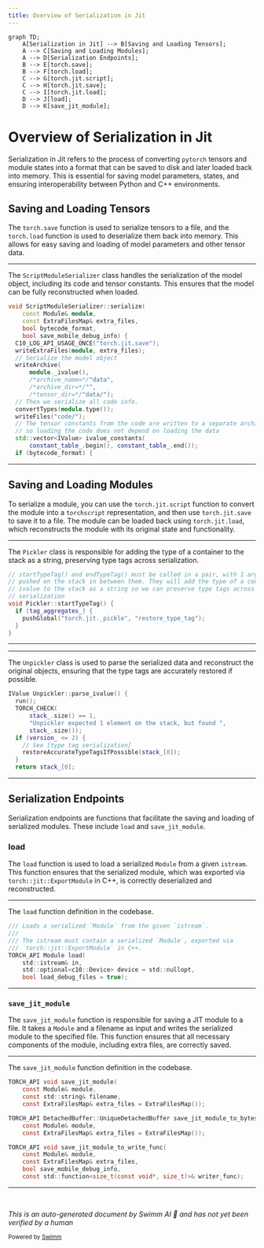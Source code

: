 ```yaml
---
title: Overview of Serialization in Jit
---
```

```mermaid
graph TD;
    A[Serialization in Jit] --> B[Saving and Loading Tensors];
    A --> C[Saving and Loading Modules];
    A --> D[Serialization Endpoints];
    B --> E[torch.save];
    B --> F[torch.load];
    C --> G[torch.jit.script];
    C --> H[torch.jit.save];
    C --> I[torch.jit.load];
    D --> J[load];
    D --> K[save_jit_module];
```

# Overview of Serialization in Jit

Serialization in Jit refers to the process of converting <SwmToken path="tools/nightly.py" pos="306:1:1" line-data="    pytorch, platform = &quot;&quot;, &quot;&quot;">`pytorch`</SwmToken> tensors and module states into a format that can be saved to disk and later loaded back into memory. This is essential for saving model parameters, states, and ensuring interoperability between Python and C++ environments.

## Saving and Loading Tensors

The <SwmToken path="torch/csrc/jit/serialization/pickler.cpp" pos="426:22:24" line-data="  // The format here is the same one used by `torch.save()`. The code for the">`torch.save`</SwmToken> function is used to serialize tensors to a file, and the <SwmToken path="torch/csrc/jit/serialization/unpickler.cpp" pos="34:6:8" line-data="// not for torch.load/torch.save). Otherwise we do not know the types">`torch.load`</SwmToken> function is used to deserialize them back into memory. This allows for easy saving and loading of model parameters and other tensor data.

<SwmSnippet path="/torch/csrc/jit/serialization/export_module.cpp" line="448">

---

The <SwmToken path="torch/csrc/jit/serialization/export_module.cpp" pos="448:2:2" line-data="void ScriptModuleSerializer::serialize(">`ScriptModuleSerializer`</SwmToken> class handles the serialization of the model object, including its code and tensor constants. This ensures that the model can be fully reconstructed when loaded.

```c++
void ScriptModuleSerializer::serialize(
    const Module& module,
    const ExtraFilesMap& extra_files,
    bool bytecode_format,
    bool save_mobile_debug_info) {
  C10_LOG_API_USAGE_ONCE("torch.jit.save");
  writeExtraFiles(module, extra_files);
  // Serialize the model object
  writeArchive(
      module._ivalue(),
      /*archive_name=*/"data",
      /*archive_dir=*/"",
      /*tensor_dir=*/"data/");
  // Then we serialize all code info.
  convertTypes(module.type());
  writeFiles("code/");
  // The tensor constants from the code are written to a separate archive
  // so loading the code does not depend on loading the data
  std::vector<IValue> ivalue_constants(
      constant_table_.begin(), constant_table_.end());
  if (bytecode_format) {
```

---

</SwmSnippet>

## Saving and Loading Modules

To serialize a module, you can use the `torch.jit.script` function to convert the module into a <SwmToken path="torch/_dynamo/backends/debugging.py" pos="86:2:2" line-data="def torchscript(gm, fake_tensor_inputs):">`torchscript`</SwmToken> representation, and then use <SwmToken path="torch/csrc/jit/serialization/export_module.cpp" pos="453:4:8" line-data="  C10_LOG_API_USAGE_ONCE(&quot;torch.jit.save&quot;);">`torch.jit.save`</SwmToken> to save it to a file. The module can be loaded back using `torch.jit.load`, which reconstructs the module with its original state and functionality.

<SwmSnippet path="/torch/csrc/jit/serialization/pickler.cpp" line="596">

---

The <SwmToken path="torch/csrc/jit/serialization/pickler.cpp" pos="600:2:2" line-data="void Pickler::startTypeTag() {">`Pickler`</SwmToken> class is responsible for adding the type of a container to the stack as a string, preserving type tags across serialization.

```c++
// startTypeTag() and endTypeTag() must be called in a pair, with 1 argument
// pushed on the stack in between them. They will add the type of a container
// ivalue to the stack as a string so we can preserve type tags across
// serialization
void Pickler::startTypeTag() {
  if (tag_aggregates_) {
    pushGlobal("torch.jit._pickle", "restore_type_tag");
  }
}
```

---

</SwmSnippet>

<SwmSnippet path="/torch/csrc/jit/serialization/unpickler.cpp" line="206">

---

The <SwmToken path="torch/csrc/jit/serialization/unpickler.cpp" pos="206:2:2" line-data="IValue Unpickler::parse_ivalue() {">`Unpickler`</SwmToken> class is used to parse the serialized data and reconstruct the original objects, ensuring that the type tags are accurately restored if possible.

```c++
IValue Unpickler::parse_ivalue() {
  run();
  TORCH_CHECK(
      stack_.size() == 1,
      "Unpickler expected 1 element on the stack, but found ",
      stack_.size());
  if (version_ <= 2) {
    // See [type tag serialization]
    restoreAccurateTypeTagsIfPossible(stack_[0]);
  }
  return stack_[0];
```

---

</SwmSnippet>

## Serialization Endpoints

Serialization endpoints are functions that facilitate the saving and loading of serialized modules. These include <SwmToken path="torch/csrc/jit/serialization/import.h" pos="78:4:4" line-data="TORCH_API Module load(">`load`</SwmToken> and <SwmToken path="torch/csrc/jit/serialization/export.h" pos="264:4:4" line-data="TORCH_API void save_jit_module(">`save_jit_module`</SwmToken>.

### load

The <SwmToken path="torch/csrc/jit/serialization/import.h" pos="78:4:4" line-data="TORCH_API Module load(">`load`</SwmToken> function is used to load a serialized <SwmToken path="torch/csrc/jit/serialization/export_module.cpp" pos="449:3:3" line-data="    const Module&amp; module,">`Module`</SwmToken> from a given <SwmToken path="torch/csrc/jit/serialization/import.h" pos="74:19:19" line-data="/// Loads a serialized `Module` from the given `istream`.">`istream`</SwmToken>. This function ensures that the serialized module, which was exported via <SwmToken path="torch/csrc/jit/serialization/import.h" pos="77:3:7" line-data="/// `torch::jit::ExportModule` in C++.">`torch::jit::ExportModule`</SwmToken> in C++, is correctly deserialized and reconstructed.

<SwmSnippet path="/torch/csrc/jit/serialization/import.h" line="74">

---

The <SwmToken path="torch/csrc/jit/serialization/import.h" pos="78:4:4" line-data="TORCH_API Module load(">`load`</SwmToken> function definition in the codebase.

```c
/// Loads a serialized `Module` from the given `istream`.
///
/// The istream must contain a serialized `Module`, exported via
/// `torch::jit::ExportModule` in C++.
TORCH_API Module load(
    std::istream& in,
    std::optional<c10::Device> device = std::nullopt,
    bool load_debug_files = true);
```

---

</SwmSnippet>

### <SwmToken path="torch/csrc/jit/serialization/export.h" pos="264:4:4" line-data="TORCH_API void save_jit_module(">`save_jit_module`</SwmToken>

The <SwmToken path="torch/csrc/jit/serialization/export.h" pos="264:4:4" line-data="TORCH_API void save_jit_module(">`save_jit_module`</SwmToken> function is responsible for saving a JIT module to a file. It takes a <SwmToken path="torch/csrc/jit/serialization/export_module.cpp" pos="449:3:3" line-data="    const Module&amp; module,">`Module`</SwmToken> and a filename as input and writes the serialized module to the specified file. This function ensures that all necessary components of the module, including extra files, are correctly saved.

<SwmSnippet path="/torch/csrc/jit/serialization/export.h" line="264">

---

The <SwmToken path="torch/csrc/jit/serialization/export.h" pos="264:4:4" line-data="TORCH_API void save_jit_module(">`save_jit_module`</SwmToken> function definition in the codebase.

```c
TORCH_API void save_jit_module(
    const Module& module,
    const std::string& filename,
    const ExtraFilesMap& extra_files = ExtraFilesMap());

TORCH_API DetachedBuffer::UniqueDetachedBuffer save_jit_module_to_bytes(
    const Module& module,
    const ExtraFilesMap& extra_files = ExtraFilesMap());

TORCH_API void save_jit_module_to_write_func(
    const Module& module,
    const ExtraFilesMap& extra_files,
    bool save_mobile_debug_info,
    const std::function<size_t(const void*, size_t)>& writer_func);
```

---

</SwmSnippet>

&nbsp;

*This is an auto-generated document by Swimm AI 🌊 and has not yet been verified by a human*

<SwmMeta version="3.0.0" repo-id="Z2l0aHViJTNBJTNBcHl0b3JjaC1hdXRvZG9jcy1kZW1vJTNBJTNBU3dpbW0tRGVtbw==" repo-name="pytorch-autodocs-demo"><sup>Powered by [Swimm](/)</sup></SwmMeta>
